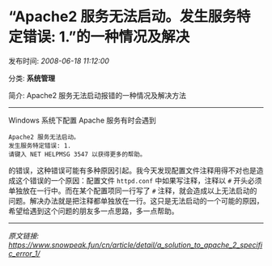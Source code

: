# “Apache2 服务无法启动。发生服务特定错误: 1.”的一种情况及解决

发布时间: *2008-06-18 11:12:00*

分类: __系统管理__

简介: Apache2 服务无法启动报错的一种情况及解决方法

---------

Windows 系统下配置 Apache 服务有时会遇到

```
Apache2 服务无法启动。
发生服务特定错误: 1.
请键入 NET HELPMSG 3547 以获得更多的帮助。
```

的错误，这种错误可能有多种原因引起。我今天发现配置文件注释用得不对也是造成这个错误的一个原因：配置文件 `httpd.conf` 中如果写注释，注释以 `#` 开头必须单独放在一行中。而在某个配置项同一行写了 `#` 注释，就会造成以上无法启动的问题。解决办法就是把注释都单独放在一行。这只是无法启动的一个可能的原因，希望给遇到这个问题的朋友多一点思路，多一点帮助。


---
*原文链接: https://www.snowpeak.fun/cn/article/detail/a_solution_to_apache_2_specific_error_1/*
